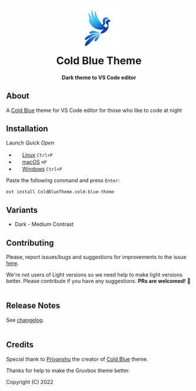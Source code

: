 <h1 align="center">
  <br>
  <a href="https://marketplace.visualstudio.com/items?itemName=jdinhlife.gruvbox">
    <img src = "logo.png">
  </a>
  <br>
  Cold Blue Theme
  <br>
</h1>

<h4 align="center">Dark theme to VS Code editor</h4>


## About

A [Cold Blue](https://marketplace.visualstudio.com/items?itemName=ColdBlueTheme.cold-blue-theme) theme for VS Code editor for those who like to code at night
<br>
## Installation

Launch *Quick Open*

  - <img src="https://www.kernel.org/theme/images/logos/favicon.png" width=16 height=16/> <a href="https://code.visualstudio.com/shortcuts/keyboard-shortcuts-linux.pdf">Linux</a> `Ctrl+P`
  - <img src="https://developer.apple.com/favicon.ico" width=16 height=16/> <a href="https://code.visualstudio.com/shortcuts/keyboard-shortcuts-macos.pdf">macOS</a> `⌘P`
  - <img src="https://www.microsoft.com/favicon.ico" width=16 height=16/> <a href="https://code.visualstudio.com/shortcuts/keyboard-shortcuts-windows.pdf">Windows</a> `Ctrl+P`

Paste the following command and press `Enter`:

```
ext install ColdBlueTheme.cold-blue-theme
```

## Variants

-   Dark - Medium Contrast

## Contributing

Please, report issues/bugs and suggestions for improvements to the issue [here](https://github.com/priyanshu1208/Cold-Blue-Theme/issues).

We're not users of Light versions so we need help to make light versions better. Please contribute if you have any suggestions. **PRs are welcomed!** :rocket:
<br>
<br>

## Release Notes

See [changelog](CHANGELOG.md).
<br>
<br>

## Credits

Special thank to [Priyanshu](https://github.com/priyanshu1208) the creator of [Cold Blue](https://marketplace.visualstudio.com/items?itemName=ColdBlueTheme.cold-blue-theme) theme.

Thanks for help to make the Gruvbox theme better.

Copyright (C) 2022 
